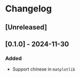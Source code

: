 # Changelog


## [Unreleased]


## [0.1.0] - 2024-11-30

### Added
- Support chinese in `matplotlib`
